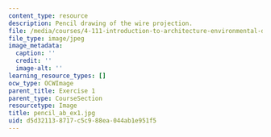 ```yaml
---
content_type: resource
description: Pencil drawing of the wire projection.
file: /media/courses/4-111-introduction-to-architecture-environmental-design-spring-2014/d5d321138717c5c988ea044ab1e951f5_pencil_ab_ex1.jpg
file_type: image/jpeg
image_metadata:
  caption: ''
  credit: ''
  image-alt: ''
learning_resource_types: []
ocw_type: OCWImage
parent_title: Exercise 1
parent_type: CourseSection
resourcetype: Image
title: pencil_ab_ex1.jpg
uid: d5d32113-8717-c5c9-88ea-044ab1e951f5
---
```

